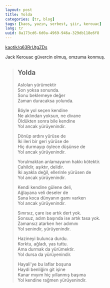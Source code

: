 ```yaml
---
layout: post
title: Yolda
categories: [tr, blog]
tags: [kaos, yazın, serbest, şiir, kerouac]
lang: tr
uuid: 8a173cd6-6d0a-4969-946a-329db118e6f8
---
```


[kaotik/q63RrUtgZDs](https://groups.google.com/forum/?fromgroups=#!topic/kaotik/q63RrUtgZDs)

Jack Kerouac güvercin olmuş, omzuma konmuş.

> ## Yolda
> 
> Aslolan yürümektir  
> Son yoksa sonunda.  
> Sonu beklemeye değer  
> Zaman duracaksa yolunda.  
> 
> Böyle yol seçen kendine  
> Ne aklından yoksun, ne divane  
> Öldükten sonra bile kendine  
> Yol ancak yürüyenindir.  
>
> Dönüp ardını yürüse de  
> İki ileri bir geri yürüse de  
> Hiç durmayıp öylece düşünse de  
> Yol ancak yürüyenindir.  
>
> Yorulmaktan anlamayanın hakkı kötektir.  
> Cahildir, aşıktır, delidir.  
> İki ayakla değil, ellerinle yürüsen de  
> Yol ancak yürüyenindir.  
>
> Kendi kendine gülene deli,  
> Ağlayana veli deseler de  
> Sana koca dünyanın gamı varken  
> Yol ancak yürüyenindir.  
>
> Sınırsız, çare ise artık dert yok.  
> Sonsuz, adım başında ise artık tasa yok.  
> Zamansız atarken her adımını  
> Yol senindir, yürüyenindir.  
>
> Hazineyi bulunca durdu.  
> Korktu, ağladı, yas tuttu.  
> Ama durmak da yürümektir.  
> Yol dursa da yürüyenindir.  
>
> Hayali'ye bu laflar boşuna  
> Haydi benliğim git işine  
> Kanar mıyım hiç yıllanmış başıma  
> Yol kendine rağmen yürüyenindir.

